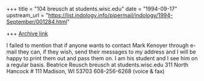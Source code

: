 +++
title = "104 breusch at students.wisc.edu"
date = "1994-09-17"
upstream_url = "https://list.indology.info/pipermail/indology/1994-September/001284.html"

+++
[Archive link](https://list.indology.info/pipermail/indology/1994-September/001284.html)

I failed to mention that if anyone wants to contact Mark Kenoyer through
e-mail they can, if they wish, send their messages to my address and I will
be happy to print them out and pass them on. I am his student and I see him
on a regular basis.
Beatrice Reusch
breusch at students.wisc.edu
311 North Hancock # 111
Madison, WI 53703
608-256-6268 (voice & fax)







